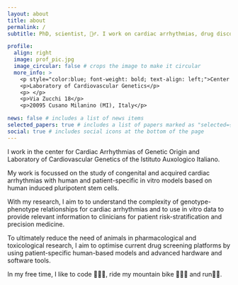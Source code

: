 ```yaml
---
layout: about
title: about
permalink: /
subtitle: PhD, scientist, 🚴‍♂️. I work on cardiac arrhythmias, drug discovery and precision medicine with human induced pluripotent stem cells. In ❤️ with data.

profile:
  align: right
  image: prof_pic.jpg
  image_circular: false # crops the image to make it circular
  more_info: >
    <p style="color:blue; font-weight: bold; text-align: left;">Center for Cardiac Arrhythmias of Genetic Origin</p>    <p> </p>
    <p>Laboratory of Cardiovascular Genetics</p>
    <p> </p>
    <p>Via Zucchi 18</p>
    <p>20095 Cusano Milanino (MI), Italy</p>

news: false # includes a list of news items
selected_papers: true # includes a list of papers marked as "selected={true}"
social: true # includes social icons at the bottom of the page
---
```


I work in the center for Cardiac Arrhythmias of Genetic Origin and Laboratory of Cardiovascular Genetics of the Istituto Auxologico Italiano.

My work is focussed on the study of congenital and acquired cardiac arrhythmias with human and patient-specific in vitro models based on human induced pluripotent stem cells.

With my research, I aim to to understand the complexity of genotype-phenotype relationships for cardiac arrhythmias and to use in vitro data to provide relevant information to clinicians for patient risk-stratification and precision medicine.

To ultimately reduce the need of animals in pharmacological and toxicological research, I aim to optimise current drug screening platforms by using patient-specific human-based models and advanced hardware and software tools.

In my free time, I like to code 👨🏻‍💻, ride my mountain bike 🚵🏻‍♂️ and run🏃🏻.
